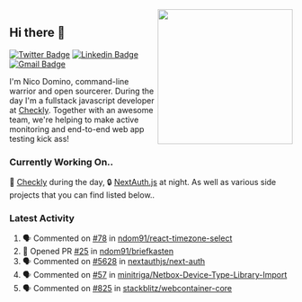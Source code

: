 <img align="right" src="https://user-images.githubusercontent.com/7415984/172472491-91b16eac-fa22-4ecf-92df-d687139fd1f9.gif" width="240" />

## Hi there 👋

[![Twitter Badge](https://img.shields.io/badge/-@ndom91-1ca0f1?style=flat-square&labelColor=1ca0f1&logo=twitter&logoColor=white&link=https://twitter.com/ndom91)](https://twitter.com/ndom91) [![Linkedin Badge](https://img.shields.io/badge/-ndom91-blue?style=flat-square&logo=Linkedin&logoColor=white&link=https://www.linkedin.com/in/ndom91/)](https://www.linkedin.com/in/ndom91/) [![Gmail Badge](https://img.shields.io/badge/-yo@ndo.dev-c14438?style=flat-square&logo=mail.ru&logoColor=white&link=mailto:yo@ndo.dev)](mailto:yo@ndo.dev)

I'm Nico Domino, command-line warrior and open sourcerer. During the day I'm a fullstack javascript developer at [Checkly](https://checklyhq.com). Together with an awesome team, we're helping to make active monitoring and end-to-end web app testing kick ass!

### Currently Working On..

🦝 [Checkly](https://checklyhq.com) during the day, 🔒 [NextAuth.js](https://github.com/nextauthjs/next-auth) at night. As well as various side projects that you can find listed below..

<!--START_SECTION_PROFILE_VIEWS:readme-info-->
<!--END_SECTION_PROFILE_VIEWS:readme-info-->

<!--START_SECTION_DAILY_COMMIT:readme-info-->
<!--END_SECTION_DAILY_COMMIT:readme-info-->

<!--START_SECTION_WEEKLY_COMMIT:readme-info-->
<!--END_SECTION_WEEKLY_COMMIT:readme-info-->

### Latest Activity

<!--START_SECTION:activity-->
1. 🗣 Commented on [#78](https://github.com/ndom91/react-timezone-select/issues/78) in [ndom91/react-timezone-select](https://github.com/ndom91/react-timezone-select)
2. 💪 Opened PR [#25](https://github.com/ndom91/briefkasten/pull/25) in [ndom91/briefkasten](https://github.com/ndom91/briefkasten)
3. 🗣 Commented on [#5628](https://github.com/nextauthjs/next-auth/issues/5628) in [nextauthjs/next-auth](https://github.com/nextauthjs/next-auth)
4. 🗣 Commented on [#57](https://github.com/minitriga/Netbox-Device-Type-Library-Import/issues/57) in [minitriga/Netbox-Device-Type-Library-Import](https://github.com/minitriga/Netbox-Device-Type-Library-Import)
5. 🗣 Commented on [#825](https://github.com/stackblitz/webcontainer-core/issues/825) in [stackblitz/webcontainer-core](https://github.com/stackblitz/webcontainer-core)
<!--END_SECTION:activity-->
